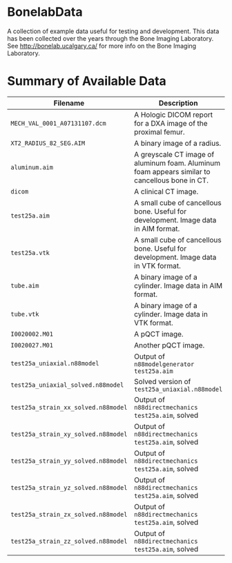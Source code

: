 # BonelabData
A collection of example data useful for testing and development.
This data has been collected over the years through the Bone Imaging Laboratory.
See http://bonelab.ucalgary.ca/ for more info on the Bone Imaging Laboratory.                                                                                      

# Summary of Available Data
| Filename                              | Description |
| ------------------------------------- | ----------- |
| `MECH_VAL_0001_A07131107.dcm`         | A Hologic DICOM report for a DXA image of the proximal femur. |
| `XT2_RADIUS_82_SEG.AIM`               | A binary image of a radius. |
| `aluminum.aim`                        | A greyscale CT image of aluminum foam. Aluminum foam appears similar to cancellous bone in CT. |
| `dicom`                               | A clinical CT image. |
| `test25a.aim`                         | A small cube of cancellous bone. Useful for development. Image data in AIM format. |
| `test25a.vtk`                         | A small cube of cancellous bone. Useful for development. Image data in VTK format. |
| `tube.aim`                            | A binary image of a cylinder. Image data in AIM format. |
| `tube.vtk`                            | A binary image of a cylinder. Image data in VTK format. |
| `I0020002.M01`                        | A pQCT image. |
| `I0020027.M01`                        | Another pQCT image. |
| `test25a_uniaxial.n88model`           | Output of `n88modelgenerator test25a.aim` |
| `test25a_uniaxial_solved.n88model`    | Solved version of `test25a_uniaxial.n88model` |
| `test25a_strain_xx_solved.n88model`   | Output of `n88directmechanics test25a.aim`, solved |
| `test25a_strain_xy_solved.n88model`   | Output of `n88directmechanics test25a.aim`, solved |
| `test25a_strain_yy_solved.n88model`   | Output of `n88directmechanics test25a.aim`, solved |
| `test25a_strain_yz_solved.n88model`   | Output of `n88directmechanics test25a.aim`, solved |
| `test25a_strain_zx_solved.n88model`   | Output of `n88directmechanics test25a.aim`, solved |
| `test25a_strain_zz_solved.n88model`   | Output of `n88directmechanics test25a.aim`, solved |
